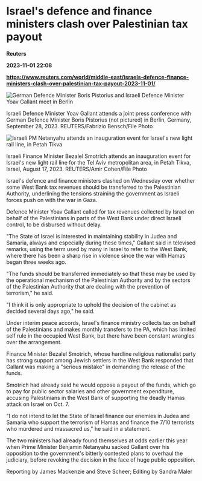 # Israel's defence and finance ministers clash over Palestinian tax payout
**Reuters**

**2023-11-01 22:08**

**https://www.reuters.com/world/middle-east/israels-defence-finance-ministers-clash-over-palestinian-tax-payout-2023-11-01/**

![German Defence Minister Boris Pistorius and Israeli Defence Minister Yoav Gallant meet in Berlin](https://www.reuters.com/resizer/KZKTGkN7kba10g-9frE5Q6B-XmI=/1920x0/filters:quality(80)/cloudfront-us-east-2.images.arcpublishing.com/reuters/P2ZFXW3AQVMRDNSXVYKYZWGTUY.jpg)

Israeli Defence Minister Yoav Gallant attends a joint press conference with German Defence Minister Boris Pistorius (not pictured) in Berlin, Germany, September 28, 2023. REUTERS/Fabrizio Bensch/File Photo

![Israeli PM Netanyahu attends an inauguration event for Israel's new light rail line, in Petah Tikva](https://www.reuters.com/resizer/FjvMQiRKGK4qtzIfCzg7lQM5b94=/1920x0/filters:quality(80)/cloudfront-us-east-2.images.arcpublishing.com/reuters/6T3HIV7SEJKJZMBC25Z2C5CONU.jpg)

Israeli Finance Minister Bezalel Smotrich attends an inauguration event for Israel's new light rail line for the Tel Aviv metropolitan area, in Petah Tikva, Israel, August 17, 2023. REUTERS/Amir Cohen/File Photo

Israel's defence and finance ministers clashed on Wednesday over whether some West Bank tax revenues should be transferred to the Palestinian Authority, underlining the tensions straining the government as Israeli forces push on with the war in Gaza.

Defence Minister Yoav Gallant called for tax revenues collected by Israel on behalf of the Palestinians in parts of the West Bank under direct Israeli control, to be disbursed without delay.

"The State of Israel is interested in maintaining stability in Judea and Samaria, always and especially during these times," Gallant said in televised remarks, using the term used by many in Israel to refer to the West Bank, where there has been a sharp rise in violence since the war with Hamas began three weeks ago.

"The funds should be transferred immediately so that these may be used by the operational mechanism of the Palestinian Authority and by the sectors of the Palestinian Authority that are dealing with the prevention of terrorism," he said.

"I think it is only appropriate to uphold the decision of the cabinet as decided several days ago," he said.

Under interim peace accords, Israel's finance ministry collects tax on behalf of the Palestinians and makes monthly transfers to the PA, which has limited self rule in the occupied West Bank, but there have been constant wrangles over the arrangement.

Finance Minister Bezalel Smotrich, whose hardline religious nationalist party has strong support among Jewish settlers in the West Bank responded that Gallant was making a "serious mistake" in demanding the release of the funds.

Smotrich had already said he would oppose a payout of the funds, which go to pay for public sector salaries and other government expenditure, accusing Palestinians in the West Bank of supporting the deadly Hamas attack on Israel on Oct. 7.

"I do not intend to let the State of Israel finance our enemies in Judea and Samaria who support the terrorism of Hamas and finance the 7/10 terrorists who murdered and massacred us," he said in a statement.

The two ministers had already found themselves at odds earlier this year when Prime Minister Benjamin Netanyahu sacked Gallant over his opposition to the government's bitterly contested plans to overhaul the judiciary, before revoking the decision in the face of huge public opposition.

Reporting by James Mackenzie and Steve Scheer; Editing by Sandra Maler